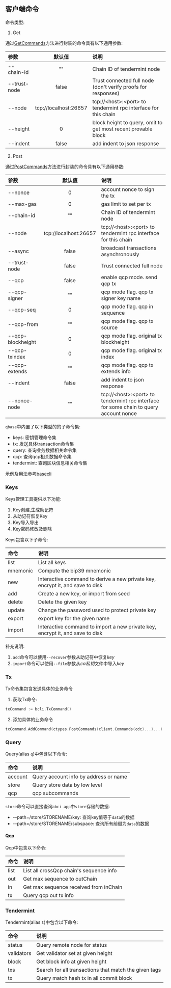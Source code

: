 ## 客户端命令

命令类型:

1. Get

通过[GetCommands](https://github.com/QOSGroup/qbase/tree/master/client/types/flags.go#GetCommands)方法进行封装的命令具有以下通用参数:


| 参数 | 默认值 | 说明 |
| :--- | :---: | :--- |
|--chain-id| "" | Chain ID of tendermint node |
|--trust-node| false | Trust connected full node (don't verify proofs for responses) |
|--node| tcp://localhost:26657 | tcp://\<host\>:\<port\> to tendermint rpc interface for this chain |
|--height| 0 | block height to query, omit to get most recent provable block |
|--indent| false | add indent to json response |



2. Post

通过[PostCommands](https://github.com/QOSGroup/qbase/tree/master/client/types/flags.go#PostCommands)方法进行封装的命令具有以下通用参数:


| 参数 | 默认值 | 说明 |
| :--- | :---: | :--- |
|--nonce | 0 | account nonce to sign the tx |
|--max-gas| 0 | gas limit to set per tx |
|--chain-id| "" | Chain ID of tendermint node |
|--node| tcp://localhost:26657 | tcp://\<host\>:\<port\> to tendermint rpc interface for this chain |
|--async| false | broadcast transactions asynchronously |
|--trust-node| false | Trust connected full node |
|--qcp| false | enable qcp mode. send qcp tx |
|--qcp-signer| "" | qcp mode flag. qcp tx signer key name |
|--qcp-seq| 0 | qcp mode flag.  qcp in sequence |
|--qcp-from| "" | qcp mode flag. qcp tx source |
|--qcp-blockheight| 0 | qcp mode flag. original tx blockheight |
|--qcp-txindex| 0 | qcp mode flag. original tx index |
|--qcp-extends| "" | qcp mode flag. qcp tx extends info |
|--indent| false | add indent to json response |
|--nonce-node| "" | tcp://\<host\>:\<port\> to tendermint rpc interface for some chain to query account nonce |


`qbase`中内置了以下类型的的子命令集:

* keys: 密钥管理命令集
* tx: 发送具体transaction命令集
* query: 查询业务数据相关命令集
* qcp: 查询qcp相关数据命令集
* tendermint: 查询区块信息相关命令集

示例及用法参考[basecli](https://github.com/QOSGroup/qbase/tree/master/example/basecoin/cmd/basecli)

### Keys

Keys管理工具提供以下功能:
1. Key创建,生成助记符
2. 从助记符恢复Key
3. Key导入导出
4. Key密码修改及删除


Keys包含以下子命令:

|命令|说明|
|:---| :--- |
|list|List all keys|
|mnemonic|Compute the bip39 mnemonic|
|new|Interactive command to derive a new private key, encrypt it, and save to disk|
|add|Create a new key, or import from seed|
|delete|Delete the given key|
|update|Change the password used to protect private key|
|export|export key for the given name|
|import|Interactive command to import a new private key, encrypt it, and save to disk|

补充说明:

1. `add`命令可以使用`--recover`参数从助记符中恢复*key*
2. `import`命令可以使用`--file`参数从*ca私钥*文件中导入*key*


### Tx

Tx命令集包含发送具体的业务命令

1. 获取Tx命令:
```go
txCommand := bcli.TxCommand()
```

2. 添加具体的业务命令
```go
txCommand.AddCommand(ctypes.PostCommands(client.Commands(cdc)...)...)
```


### Query

Query(alias `q`)中包含以下命令:

|命令|说明|
|:---| :--- |
|account| Query account info by address or name |
|store| Query store data by low level |
|qcp| qcp subcommands|
`store`命令可以直接查询`abci app`中`store`存储的数据:

* --path=/store/STORENAME/key: 查询key值等于`data`的数据
* --path=/store/STORENAME/subspace: 查询所有前缀为`data`的数据

#### Qcp

Qcp中包含以下命令:

|命令|说明|
|:---| :--- |
|list| List all crossQcp chain's sequence info |
|out| Get max sequence to outChain |
|in| Get max sequence received from inChain |
|tx| Query qcp out tx info |

### Tendermint

Tendermint(alias `t`)中包含以下命令:

|命令|说明|
|:---| :--- |
|status|Query remote node for status|
|validators|Get validator set at given height|
|block|Get block info at given height|
|txs|Search for all transactions that match the given tags|
|tx|Query match hash tx in all commit block|

